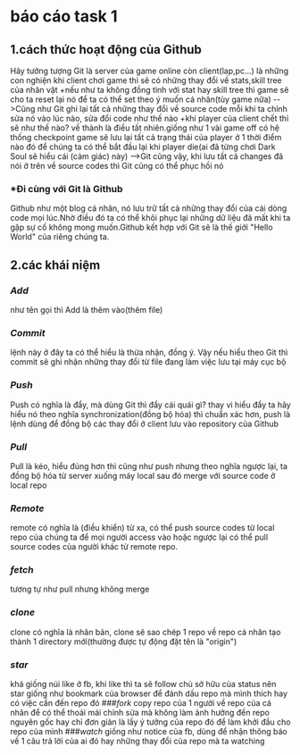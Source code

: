 # báo cáo task 1
## 1.cách thức hoạt động của Github
Hãy tưởng tượng Git là server của game online còn client(lap,pc...) là những con nghiện
khi client chơi game thì sẽ có những thay đổi về stats,skill tree của nhân vật
	+nếu như ta không đồng tình với stat hay skill tree thì game sẽ cho ta reset lại nó để ta có thể set theo ý muốn cá nhân(tùy game nữa)
		-->Cũng như Git ghi lại tất cả những thay đổi về source code mỗi khi ta chỉnh sửa nó vào lúc nào, sửa đổi code như thế nào
	+khi player của client chết thì sẽ như thế nào? về thành là điều tất nhiên.giống như 1 vài game off có hệ thống checkpoint game sẽ lưu lại tất cả trạng thái của player ở 1 thời điểm nào đó để chúng ta có thể bắt đầu lại khi player die(ai đã từng chơi Dark Soul sẽ hiểu cái (cảm giác) này)
		-->Git cũng vậy, khi lưu tất cả changes đã nói ở trên về source codes thì Git cũng có thể phục hồi nó
### *Đi cùng với Git là Github
Github như một blog cá nhân, nó lưu trữ tất cả những thay đổi của cái dòng code mọi lúc.Nhờ điều đó ta có thể khôi phục lại những dữ liệu đã mất khi ta gặp sự cố không mong muốn.Github kết hợp với Git sẽ là thế giới "Hello World" của riêng chúng ta.
## 2.các khái niệm
### *Add*
như tên gọi thì Add là thêm vào(thêm file)
### *Commit*
lệnh này ở đây ta có thể hiểu là thừa nhận, đồng ý. Vậy nếu hiểu theo Git thì commit sẽ ghi nhận những thay đổi từ file đang làm việc lưu tại máy cục bộ

### *Push*
Push có nghĩa là đẩy, mà dùng Git thì đẩy cái quái gì? thay vì hiểu đẩy ta hãy hiểu nó theo nghĩa synchronization(đồng bộ hóa) thì chuẩn xác hơn, push là lệnh dùng để đồng bộ các thay đổi ở client lưu vào repository của Github
### *Pull*
Pull là kéo, hiểu đúng hơn thì cũng như push nhưng theo nghĩa ngược lại, ta đồng bộ hóa từ server xuống máy local sau đó merge với source code ở local repo
### *Remote*
remote có nghĩa là (điều khiển) từ xa, có thể push source codes từ local repo của chúng ta để mọi người access vào hoặc ngược lại có thể pull source codes của người khác từ remote repo.
### *fetch*
tương tự như pull nhưng không merge
### *clone*
clone có nghĩa là nhân bản, clone sẽ sao chép 1 repo về repo cá nhân tạo thành 1 directory mới(thường được tự động đặt tên là "origin")
### *star*
khá giống núi like ở fb, khi like thì ta sẽ follow chủ sở hữu của status nên star giống như bookmark của browser để đánh dấu repo mà mình thích hay có việc cần đến repo đó
###*fork*
copy repo của 1 người về repo của cá nhân để có thể thoải mái chỉnh sửa mà không làm ảnh hưởng đến repo nguyên gốc hay chỉ đơn giản là lấy ý tưởng của repo đó để làm khởi đầu cho repo của mình
###*watch*
giống như notice của fb, dùng để nhận thông báo về 1 câu trả lời của ai đó hay những thay đổi của repo mà ta watching
